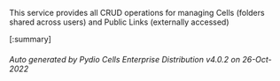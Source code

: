 






This service provides all CRUD operations for managing Cells (folders shared across users) and Public Links (externally accessed)

[:summary]

###### Auto generated by Pydio Cells Enterprise Distribution v4.0.2 on 26-Oct-2022
